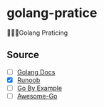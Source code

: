 # golang-pratice

🐳🐳🐳Golang Praticing

## Source

- [ ] [Golang Docs](https://go-zh.org/doc/)
- [x] [Runoob](https://www.runoob.com/go/go-tutorial.html)
- [ ] [Go By Example](https://gobyexample.com/)
- [ ] [Awesome-Go](https://github.com/avelino/awesome-go)